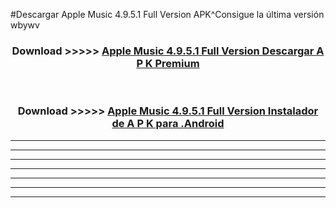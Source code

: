 #Descargar Apple Music 4.9.5.1 Full Version  APK^Consigue la última versión wbywv



<div align="center">
<h3>Download >>>>> <a href="https://es-sites.web.app/?es= Apple Music 4.9.5.1 Full Version ">Apple Music 4.9.5.1 Full Version  Descargar A P K Premium</a></h3><br>

<h3>Download >>>>> <a href="https://es-sites.web.app/?es= Apple Music 4.9.5.1 Full Version ">Apple Music 4.9.5.1 Full Version  Instalador de A P K para .Android</a></h3>
</div>


----------------------------------------------------------

----------------------------------------------------------

----------------------------------------------------------

----------------------------------------------------------

----------------------------------------------------------

----------------------------------------------------------

----------------------------------------------------------


